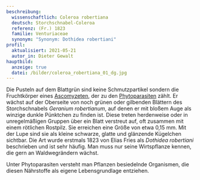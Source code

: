 ```yaml
---
beschreibung:
  wissenschaftlich: Coleroa robertiana
  deutsch: Storchschnabel-Coleroa
  referenz: (Fr.) 1823
  familie: Venturiaceae
  synonym: "Synonym: Dothidea robertiani"
profil:
  aktualisiert: 2021-05-21
  autor_in: Dieter Gewalt
hauptbild:
  anzeige: true
  datei: /bilder/coleroa_robertiana_01_dg.jpg
---
```

Die Pusteln auf dem Blattgrün sind keine Schmutzpartikel sondern die Fruchtkörper eines [Ascomyzeten](Ascomyzeten "Glossat"), der zu den [Phytoparasiten](Phytoparasiten "Glossar") zählt. Er wächst auf der Oberseite von noch grünen oder gilbenden Blättern des Storchschnabels *Geranium robertianum*, auf denen er mit bloßem Auge als winzige dunkle Pünktchen zu finden ist. Diese treten herdenweise oder in unregelmäßigen Gruppen über ein Blatt verstreut auf, oft zusammen mit einem rötlichen Rostpilz. Sie erreichen eine Größe von etwa 0,15 mm. Mit der Lupe sind sie als kleine schwarze, glatte und glänzende Kügelchen sichtbar. Die Art wurde erstmals 1823 von Elias Fries als *Dothidea robertiani* beschrieben und ist sehr häufig. Man muss nur seine Wirtspflanze kennen, die gern an Waldwegrändern wächst.

Unter Phytoparasiten versteht man Pflanzen besiedelnde Organismen, die diesen Nährstoffe als eigene Lebensgrundlage entziehen.